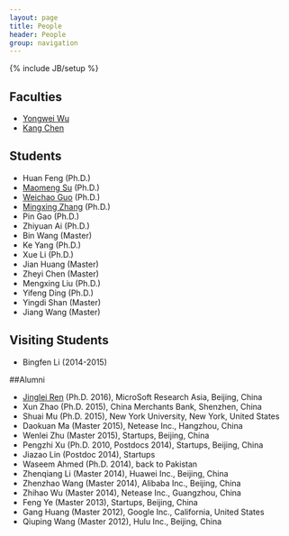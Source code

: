 ```yaml
---
layout: page
title: People
header: People
group: navigation
---
```

{% include JB/setup %}

## Faculties
* [Yongwei Wu](/~yongweiwu)
* [Kang Chen](/~kangchen)

## Students
* Huan Feng (Ph.D.)
* [Maomeng Su](https://www.linkedin.com/profile/view?id=349373945) (Ph.D.)
* [Weichao Guo](http://weichaoguo.github.io) (Ph.D.)
* [Mingxing Zhang](http://james0zan.github.io) (Ph.D.)
* Pin Gao (Ph.D.)
* Zhiyuan Ai (Ph.D.)
* Bin Wang (Master)
* Ke Yang (Ph.D.)
* Xue Li (Ph.D.)
* Jian Huang (Master)
* Zheyi Chen (Master)
* Mengxing Liu (Ph.D.)
* Yifeng Ding (Ph.D.)
* Yingdi Shan (Master)
* Jiang Wang (Master)

## Visiting Students
* Bingfen Li (2014-2015)

##Alumni
* [Jinglei Ren](http://jinglei.ren.systems) (Ph.D. 2016), MicroSoft Research Asia, Beijing, China
* Xun Zhao (Ph.D. 2015), China Merchants Bank, Shenzhen, China
* Shuai Mu (Ph.D. 2015), New York University, New York, United States
* Daokuan Ma (Master 2015), Netease Inc., Hangzhou, China
* Wenlei Zhu (Master 2015), Startups, Beijing, China
* Pengzhi Xu (Ph.D. 2010, Postdocs 2014), Startups, Beijing, China
* Jiazao Lin (Postdoc 2014), Startups
* Waseem Ahmed (Ph.D. 2014), back to Pakistan
* Zhenqiang Li (Master 2014), Huawei Inc., Beijing, China
* Zhenzhao Wang (Master 2014), Alibaba Inc., Beijing, China
* Zhihao Wu (Master 2014), Netease Inc., Guangzhou, China
* Feng Ye (Master 2013), Startups, Beijing, China
* Gang Huang (Master 2012), Google Inc., California, United States
* Qiuping Wang (Master 2012), Hulu Inc., Beijing, China
